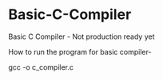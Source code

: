 # Basic-C-Compiler
Basic C Compiler - Not production ready yet


How to run the program for basic compiler-

gcc -o c_compiler.c
